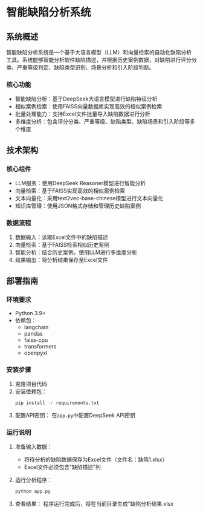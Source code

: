 # 智能缺陷分析系统

## 系统概述

智能缺陷分析系统是一个基于大语言模型（LLM）和向量检索的自动化缺陷分析工具。系统能够智能分析软件缺陷描述，并根据历史案例数据，对缺陷进行评分分类、严重等级判定、缺陷类型识别、场景分析和引入阶段判断。

### 核心功能

- 智能缺陷分析：基于DeepSeek大语言模型进行缺陷特征分析
- 相似案例检索：使用FAISS向量数据库实现高效的相似案例检索
- 批量处理能力：支持Excel文件批量导入缺陷数据进行分析
- 多维度分析：包含评分分类、严重等级、缺陷类型、缺陷场景和引入阶段等多个维度

## 技术架构

### 核心组件

- LLM服务：使用DeepSeek Reasoner模型进行智能分析
- 向量检索：基于FAISS实现高效的相似案例检索
- 文本向量化：采用text2vec-base-chinese模型进行文本向量化
- 知识库管理：使用JSON格式存储和管理历史缺陷案例

### 数据流程

1. 数据输入：读取Excel文件中的缺陷描述
2. 向量检索：基于FAISS检索相似历史案例
3. 智能分析：结合历史案例，使用LLM进行多维度分析
4. 结果输出：将分析结果保存至Excel文件

## 部署指南

### 环境要求

- Python 3.9+
- 依赖包：
  - langchain
  - pandas
  - faiss-cpu
  - transformers
  - openpyxl

### 安装步骤

1. 克隆项目代码
2. 安装依赖包：
   ```bash
   pip install -r requirements.txt
   ```
3. 配置API密钥：
   在`app.py`中配置DeepSeek API密钥

### 运行说明

1. 准备输入数据：
   - 将待分析的缺陷数据保存为Excel文件（文件名：缺陷1.xlsx）
   - Excel文件必须包含"缺陷描述"列

2. 运行分析程序：
   ```bash
   python app.py
   ```

3. 查看结果：
   程序运行完成后，将在当前目录生成"缺陷分析结果.xlsx
